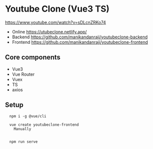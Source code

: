# Youtube Clone (Vue3 TS)
https://www.youtube.com/watch?v=sDLcnZRKo74

- Online https://utubeclone.netlify.app/
- Backend https://github.com/manikandanraji/youtubeclone-backend
- Frontend https://github.com/manikandanraji/youtubeclone-frontend



## Core components
- Vue3
- Vue Router
- Vuex
- TS
- axios


## Setup
```
  npm i -g @vue/cli

  vue create youtubeclone-frontend
    Manually


  npm run serve
```